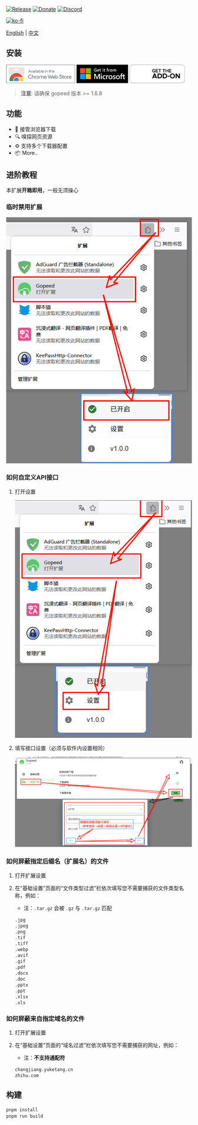 [![Release](https://img.shields.io/github/release/GopeedLab/browser-extension.svg)](https://github.com/GopeedLab/browser-extension/releases)
[![Donate](https://img.shields.io/badge/%24-donate-ff69b4.svg)](https://docs.gopeed.com/donate.html)
[![Discord](https://img.shields.io/discord/1037992631881449472?label=Discord&logo=discord&style=social)](https://discord.gg/ZUJqJrwCGB)

[![ko-fi](https://ko-fi.com/img/githubbutton_sm.svg)](https://ko-fi.com/R6R6IJGN6)

[English](/README.md) | [中文](/README_zh-CN.md)

## 安装

[<img src="/_docs/img/store/chrome-web-store.svg" title="Chrome Web Store" alt="Chrome Web Store"  height="50" />](https://chromewebstore.google.com/detail/gopeed/mijpgljlfcapndmchhjffkpckknofcnd) [<img src="/_docs/img/store/microsoft-store.svg" title="Edge Store" alt="Edge Store" height="50">](https://microsoftedge.microsoft.com/addons/detail/dkajnckekendchdleoaenoophcobooce) [<img src="/_docs/img/store/firefox-add-ons.svg" title="Firefox Add-ons" alt="Firefox Add-ons" height="50" />](https://addons.mozilla.org/firefox/addon/gopeed-extension)

> **注意**: 请确保 gopeed 版本 >= 1.6.8

## 功能

- 🔽 接管浏览器下载
- 🔍 嗅探网页资源
- ⚙️ 支持多个下载器配置
- 📦 More..

## 进阶教程

本扩展**开箱即用**，一般无须操心

### 临时禁用扩展

![zhcn_temp_disabled](/_docs/img/tutorial/zhcn_temp_disabled.png)

### 如何自定义API接口

1. 打开设置

   ![zhcn_settings](/_docs/img/tutorial/zhcn_settings.png)

2. 填写接口设置（必须与软件内设置相同）

   ![zhcn_api](/_docs/img/tutorial/zhcn_api.png)

### 如何屏蔽指定后缀名（扩展名）的文件

1. 打开扩展设置
2. 在“基础设置”页面的“文件类型过滤”栏依次填写您不需要捕获的文件类型名称，例如：

   - 注：`.tar.gz` 会被 `.gz` 与 `.tar.gz` 匹配

   ```text
   .jpg
   .jpeg
   .png
   .tif
   .tiff
   .webp
   .avif
   .gif
   .pdf
   .docx
   .doc
   .pptx
   .ppt
   .xlsx
   .xls
   ```

### 如何屏蔽来自指定域名的文件

1. 打开扩展设置
2. 在“基础设置”页面的“域名过滤”栏依次填写您不需要捕获的网址，例如：

   - 注：**不支持通配符**

   ```text
   changjiang.yuketang.cn
   zhihu.com
   ```

## 构建

```bash
pnpm install
pnpm run build
```
